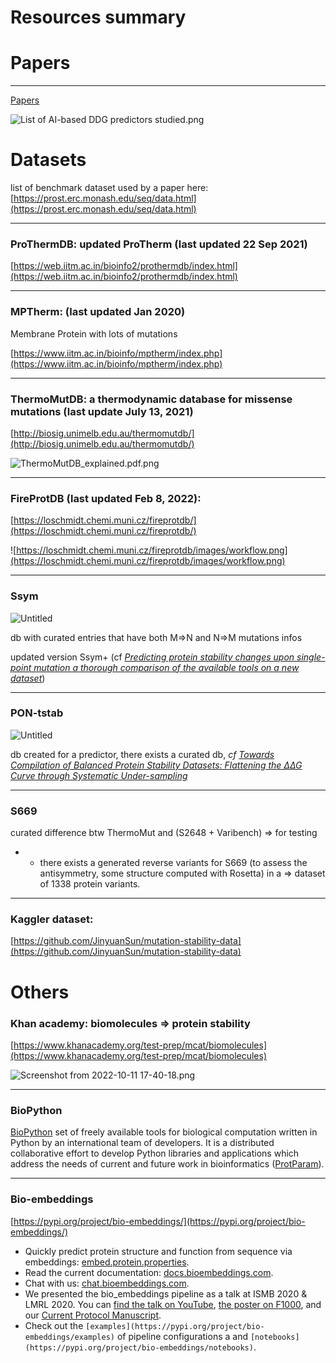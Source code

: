 # Resources summary

# Papers

---

[Papers](Resources%20summary%208e1ddd141d1d433a9f8786d5b0eb8f55/Papers%209cc9df8a870245d8a2fe93a06179163f.md)

![List of AI-based DDG predictors studied.png](Resources%20summary%208e1ddd141d1d433a9f8786d5b0eb8f55/List_of_AI-based_DDG_predictors_studied.png)

# Datasets

list of benchmark dataset used by a paper here: [https://prost.erc.monash.edu/seq/data.html](https://prost.erc.monash.edu/seq/data.html)

---

### ProThermDB: updated ProTherm (last updated **22 Sep 2021**)

[https://web.iitm.ac.in/bioinfo2/prothermdb/index.html](https://web.iitm.ac.in/bioinfo2/prothermdb/index.html)

---

### MPTherm:  (last updated Jan 2020)

Membrane Protein with lots of mutations

[https://www.iitm.ac.in/bioinfo/mptherm/index.php](https://www.iitm.ac.in/bioinfo/mptherm/index.php)

---

### ThermoMutDB: a thermodynamic database for missense mutations (last update **July 13, 2021**)

[http://biosig.unimelb.edu.au/thermomutdb/](http://biosig.unimelb.edu.au/thermomutdb/)

![ThermoMutDB_explained.pdf.png](Resources%20summary%208e1ddd141d1d433a9f8786d5b0eb8f55/ThermoMutDB_explained.pdf.png)

---

### FireProtDB (last updated Feb 8, 2022):

[https://loschmidt.chemi.muni.cz/fireprotdb/](https://loschmidt.chemi.muni.cz/fireprotdb/)

![https://loschmidt.chemi.muni.cz/fireprotdb/images/workflow.png](https://loschmidt.chemi.muni.cz/fireprotdb/images/workflow.png)

---

### Ssym

![Untitled](Resources%20summary%208e1ddd141d1d433a9f8786d5b0eb8f55/Untitled.png)

db with curated entries that have both M⇒N and N⇒M mutations infos

updated version Ssym+ (cf *[Predicting protein stability changes upon single-point mutation a thorough comparison of the available tools on a new dataset](Resources%20List%20f58cee9de2894323ba92dc8d04fc67f0/Media%20ae97551b9771479483c01b8e1dd049ba/Predicting%20protein%20stability%20changes%20upon%20single-p%20f5d24e168e3d418bb4b9bccf1c3bbd47.md)*)

---

### PON-tstab

![Untitled](Resources%20summary%208e1ddd141d1d433a9f8786d5b0eb8f55/Untitled%201.png)

db created for a predictor, there exists a curated db, *cf [Towards Compilation of Balanced Protein Stability Datasets: Flattening the ∆∆G Curve through Systematic Under-sampling](Resources%20List%20f58cee9de2894323ba92dc8d04fc67f0/Media%20ae97551b9771479483c01b8e1dd049ba/Towards%20Compilation%20of%20Balanced%20Protein%20Stability%20%209bb8ce909a6641aeaf8e81eea3de6c32.md)*

---

### S669

curated difference btw ThermoMut and (S2648 + Varibench) ⇒ for testing

- + there exists a generated reverse variants for S669 (to assess the antisymmetry, some structure computed with Rosetta) in a ⇒ dataset of 1338 protein variants.

---

### Kaggler dataset:

[https://github.com/JinyuanSun/mutation-stability-data](https://github.com/JinyuanSun/mutation-stability-data)

# Others

### Khan academy: biomolecules ⇒ protein stability

[https://www.khanacademy.org/test-prep/mcat/biomolecules](https://www.khanacademy.org/test-prep/mcat/biomolecules)

![Screenshot from 2022-10-11 17-40-18.png](Resources%20summary%208e1ddd141d1d433a9f8786d5b0eb8f55/Screenshot_from_2022-10-11_17-40-18.png)

---

### BioPython

[BioPython](https://biopython.org/)
set of freely available tools for biological  computation written in Python by an international team of developers. It is a distributed collaborative effort to develop Python libraries and applications which address the needs of current and future work in bioinformatics ([ProtParam](https://biopython.org/wiki/ProtParam)).

---

### **Bio-embeddings**

[https://pypi.org/project/bio-embeddings/](https://pypi.org/project/bio-embeddings/)

- Quickly predict protein structure and function from sequence via embeddings: [embed.protein.properties](https://embed.protein.properties/).
- Read the current documentation: [docs.bioembeddings.com](https://docs.bioembeddings.com/).
- Chat with us: [chat.bioembeddings.com](https://chat.bioembeddings.com/).
- We presented the bio_embeddings pipeline as a talk at ISMB 2020 & LMRL 2020. You can [find the talk on YouTube](https://www.youtube.com/watch?v=NucUA0QiOe0&feature=youtu.be), [the poster on F1000](https://f1000research.com/posters/9-876), and our [Current Protocol Manuscript](https://doi.org/10.1002/cpz1.113).
- Check out the `[examples](https://pypi.org/project/bio-embeddings/examples)` of pipeline configurations a and `[notebooks](https://pypi.org/project/bio-embeddings/notebooks)`.